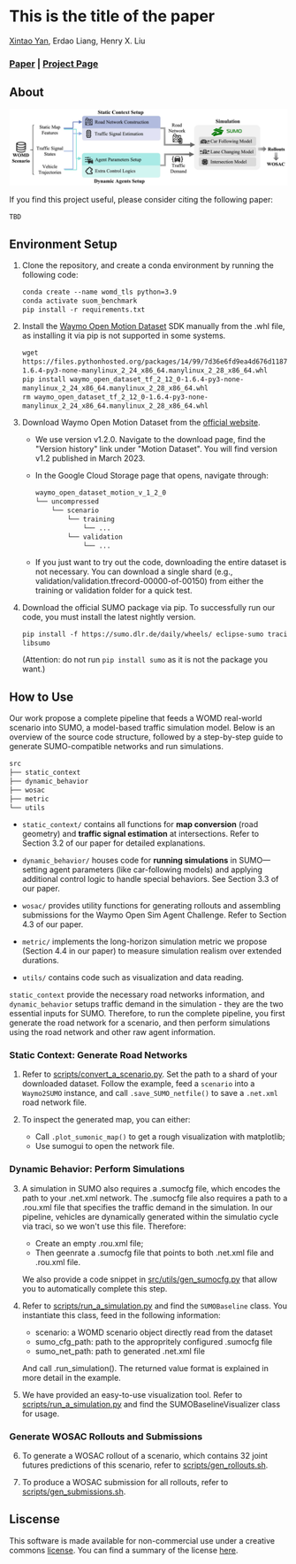 # This is the title of the paper
[Xintao Yan](), Erdao Liang, Henry X. Liu
### [Paper]() | [Project Page]()



## About

![Overall Framework](./docs/framework.jpg)

If you find this project useful, please consider citing the following paper:

```
TBD
```

## Environment Setup

1. Clone the repository, and create a conda environment by running the following code:
    ```
    conda create --name womd_tls python=3.9
    conda activate suom_benchmark
    pip install -r requirements.txt
    ```

2. Install the [Waymo Open Motion Dataset](https://github.com/waymo-research/waymo-open-dataset) SDK manually from the .whl file, as installing it via pip is not supported in some systems.
    ```
    wget https://files.pythonhosted.org/packages/14/99/7d36e6fd9ea4d676d1187c1698f6d837d151ea04fc3172c5c6e9dfa2806d/waymo_open_dataset_tf_2_12_0-1.6.4-py3-none-manylinux_2_24_x86_64.manylinux_2_28_x86_64.whl
    pip install waymo_open_dataset_tf_2_12_0-1.6.4-py3-none-manylinux_2_24_x86_64.manylinux_2_28_x86_64.whl
    rm waymo_open_dataset_tf_2_12_0-1.6.4-py3-none-manylinux_2_24_x86_64.manylinux_2_28_x86_64.whl
    ```

3. Download Waymo Open Motion Dataset from the [official website](https://waymo.com/open/download/#). 
    - We use version v1.2.0. Navigate to the download page, find the "Version history" link under "Motion Dataset". You will find version v1.2 published in March 2023.
    - In the Google Cloud Storage page that opens, navigate through:
        ```
        waymo_open_dataset_motion_v_1_2_0
        └── uncompressed
            └── scenario
                └── training
                    └── ...
                └── validation
                    └── ...
        ```
     
    - If you just want to try out the code, downloading the entire dataset is not necessary. You can download a single shard (e.g., validation/validation.tfrecord-00000-of-00150) from either the training or validation folder for a quick test.

4. Download the official SUMO package via pip. To successfully run our code, you must install the latest nightly version.
    ```
    pip install -f https://sumo.dlr.de/daily/wheels/ eclipse-sumo traci libsumo
    ```

    (Attention: do not run `pip install sumo` as it is not the package you want.)

## How to Use

Our work propose a complete pipeline that feeds a WOMD real-world scenario into SUMO, a model-based traffic simulation model.  Below is an overview of the source code structure, followed by a step-by-step guide to generate SUMO-compatible networks and run simulations.
```
src
├── static_context
├── dynamic_behavior
├── wosac
├── metric
└── utils
```

- `static_context/` contains all functions for **map conversion** (road geometry) and **traffic signal estimation** at intersections. Refer to Section 3.2 of our paper for detailed explanations.

- `dynamic_behavior/`  houses code for **running simulations** in SUMO—setting agent parameters (like car-following models) and applying additional control logic to handle special behaviors. See Section 3.3 of our paper.

- `wosac/` provides utility functions for generating rollouts and assembling submissions for the Waymo Open Sim Agent Challenge. Refer to Section 4.3 of our paper.

- `metric/` implements the long-horizon simulation metric we propose (Section 4.4 in our paper) to measure simulation realism over extended durations.

- `utils/` contains code such as visualization and data reading.

`static_context` provide the necessary road networks information, and `dynamic_behavior` setups traffic demand in the simulation - they are the two essential inputs for SUMO. Therefore, to run the complete pipeline, you first generate the road network for a scenario, and then perform simulations using the road network and other raw agent information.

### Static Context: Generate Road Networks

1. Refer to [scripts/convert_a_scenario.py](./scripts/convert_a_scenario.py). Set the path to a shard of your downloaded dataset. Follow the example, feed a `scenario` into a `Waymo2SUMO` instance, and call `.save_SUMO_netfile()` to save a `.net.xml` road network file.

2. To inspect the generated map, you can either:
    - Call `.plot_sumonic_map()` to get a rough visualization with matplotlib;
    - Use sumogui to open the network file.

### Dynamic Behavior: Perform Simulations

3. A simulation in SUMO also requires a .sumocfg file, which encodes the path to your .net.xml network. The .sumocfg file also requires a path to a .rou.xml file that specifies the traffic demand in the simulation. In our pipeline, vehicles are dynamically generated within the simulatio cycle via traci, so we won't use this file. Therefore:

    - Create an empty .rou.xml file;
    - Then geenrate a .sumocfg file that points to both .net.xml file and .rou.xml file.

    We also provide a code snippet in [src/utils/gen_sumocfg.py](./src/utils/gen_sumocfg.py) that allow you to automatically complete this step.

4. Refer to [scripts/run_a_simulation.py](./scripts/run_a_simulation.py) and find the `SUMOBaseline` class. You instantiate this class, feed in the following information:
    - scenario: a WOMD scenario object directly read from the dataset
    - sumo_cfg_path: path to the appropritely configured .sumocfg file
    - sumo_net_path: path to generated .net.xml file

    And call .run_simulation(). The returned value format is explained in more detail in the example.

5. We have provided an easy-to-use visualization tool. Refer to [scripts/run_a_simulation.py](./scripts/run_a_simulation.py) and find the SUMOBaselineVisualizer class for usage.

### Generate WOSAC Rollouts and Submissions

6. To generate a WOSAC rollout of a scenario, which contains 32 joint futures predictions of this scenario, refer to [scripts/gen_rollouts.sh](./scripts/gen_rollouts.sh).

7. To produce a WOSAC submission for all rollouts, refer to [scripts/gen_submissions.sh](./scripts/gen_submissions.sh).

## Liscense

This software is made available for non-commercial use under a creative commons [license](./LICENSE). You can find a summary of the license [here](https://creativecommons.org/licenses/by-nc/4.0/).